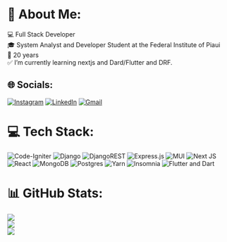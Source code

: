 # 👋 About Me:
💻 Full Stack Developer<br>🎓 System Analyst and Developer Student at the Federal Institute of Piaui<br>🎈 20 years<br>✅ I’m currently learning nextjs and Dard/Flutter and DRF.


## 🌐 Socials:
[![Instagram](https://img.shields.io/badge/Instagram-%23E4405F.svg?logo=Instagram&logoColor=white)](https://www.instagram.com/vinicius_multlan/) [![LinkedIn](https://img.shields.io/badge/LinkedIn-%230077B5.svg?logo=linkedin&logoColor=white)](https://www.linkedin.com/in/vinicius-roosevelt-rodrigues-borges-876b4622a/) [![Gmail](https://img.shields.io/badge/-Gmail-c14438?logo=Gmail&logoColor=white&link=mailto:joaofilipeb045@gmail.com)](mailto:viniciusmultla@gmail.com/)

# 💻 Tech Stack:
![Code-Igniter](https://img.shields.io/badge/CodeIgniter-%23EF4223.svg?style=for-the-badge&logo=codeIgniter&logoColor=white) ![Django](https://img.shields.io/badge/django-%23092E20.svg?style=for-the-badge&logo=django&logoColor=white) ![DjangoREST](https://img.shields.io/badge/DJANGO-REST-ff1709?style=for-the-badge&logo=django&logoColor=white&color=ff1709&labelColor=gray) ![Express.js](https://img.shields.io/badge/express.js-%23404d59.svg?style=for-the-badge&logo=express&logoColor=%2361DAFB) ![MUI](https://img.shields.io/badge/MUI-%230081CB.svg?style=for-the-badge&logo=material-ui&logoColor=white) ![Next JS](https://img.shields.io/badge/Next-black?style=for-the-badge&logo=next.js&logoColor=white) ![React](https://img.shields.io/badge/react-%2320232a.svg?style=for-the-badge&logo=react&logoColor=%2361DAFB) ![MongoDB](https://img.shields.io/badge/MongoDB-%234ea94b.svg?style=for-the-badge&logo=mongodb&logoColor=white) ![Postgres](https://img.shields.io/badge/postgres-%23316192.svg?style=for-the-badge&logo=postgresql&logoColor=white) ![Yarn](https://img.shields.io/badge/yarn-%232C8EBB.svg?style=for-the-badge&logo=yarn&logoColor=white) ![Insomnia](https://img.shields.io/badge/Insomnia-black?style=for-the-badge&logo=insomnia&logoColor=5849BE) ![Flutter and Dart](https://img.shields.io/badge/flutter-%2523150458.svg?style=for-the-badge&logo=flutter&logoColor=white)
# 📊 GitHub Stats:
![](https://github-readme-stats-git-masterrstaa-rickstaa.vercel.app/api?username=ViniR-RB&theme=blue-green&hide_border=false&include_all_commits=false&count_private=false)<br/>
![](https://github-readme-streak-stats.herokuapp.com/?user=ViniR-RB&theme=blue-green&hide_border=false)<br/>
![](https://github-readme-stats-git-masterrstaa-rickstaa.vercel.app/api/top-langs/?username=ViniR-RB&theme=blue-green&hide_border=false&include_all_commits=false&count_private=false&layout=compact)

<!-- Proudly created with GPRM ( https://gprm.itsvg.in ) -->